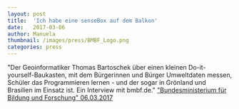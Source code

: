 ```yaml
---
layout: post
title:  'Ich habe eine senseBox auf dem Balkon'
date:   2017-03-06 
author: Manuela
thumbnail: /images/press/BMBF_Logo.png
categories: press
---
```

"Der Geoinformatiker Thomas Bartoschek über einen kleinen Do-it-yourself-Baukasten, mit dem Bürgerinnen und Bürger Umweltdaten messen, Schüler das Programmieren lernen - und der sogar in Grönland und Brasilien im Einsatz ist. Ein Interview mit bmbf.de."
<a href="https://www.bmbf.de/de/ich-habe-eine-sensebox-auf-dem-balkon-3925.html/" target="_blank">"Bundesministerium für Bildung und Forschung" 06.03.2017</a>
